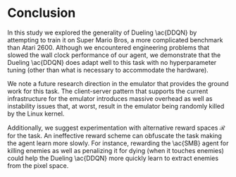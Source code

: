 # Conclusion

In this study we explored the generality of Dueling \ac{DDQN} by attempting to
train it on Super Mario Bros, a more complicated benchmark than Atari 2600.
Although we encountered engineering problems that slowed the wall clock
performance of our agent, we demonstrate that the Dueling \ac{DDQN} does
adapt well to this task with no hyperparameter tuning (other than what is
necessary to accommodate the hardware).

We note a future research direction in the emulator that provides the ground
work for this task. The client-server pattern that supports the current
infrastructure for the emulator introduces massive overhead as well as
instability issues that, at worst, result in the emulator being randomly
killed by the Linux kernel.

Additionally, we suggest experimentation with alternative reward spaces
$\mathcal{R}$ for the task. An ineffective reward scheme can obfuscate the
task making the agent learn more slowly. For instance, rewarding the \ac{SMB}
agent for killing enemies as well as penalizing it for dying (when it touches
enemies) could help the Dueling \ac{DDQN} more quickly learn to extract
enemies from the pixel space.
